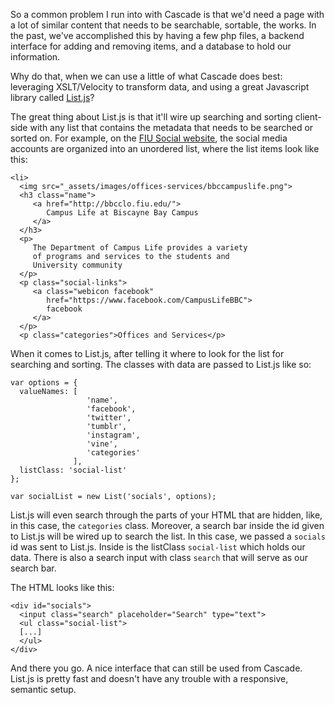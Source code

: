 So a common problem I run into with Cascade is that we'd need a page with a lot of similar content
that needs to be searchable, sortable, the works. In the past, we've accomplished this by having a
few php files, a backend interface for adding and removing items, and a database to hold our information.

Why do that, when we can use a little of what Cascade does best: leveraging XSLT/Velocity to transform data, and
using a great Javascript library called [List.js](http://www.listjs.com/)?

The great thing about List.js is that it'll wire up searching and sorting client-side with any
list that contains the metadata that needs to be searched or sorted on. For example, on the
[FIU Social website](social.fiu.edu), the social media accounts are organized into an unordered list, where 
the list items look like this:

    <li>
      <img src="_assets/images/offices-services/bbccampuslife.png">
      <h3 class="name">
         <a href="http://bbcclo.fiu.edu/">
            Campus Life at Biscayne Bay Campus
         </a>
      </h3>
      <p>
         The Department of Campus Life provides a variety 
         of programs and services to the students and 
         University community
      </p>
      <p class="social-links">
         <a class="webicon facebook" 
            href="https://www.facebook.com/CampusLifeBBC">
            facebook
         </a>
      </p>
      <p class="categories">Offices and Services</p>
   </li>

When it comes to List.js, after telling it where to look for the list for searching and sorting. The classes with data
are passed to List.js like so:

    
    var options = {
      valueNames: [
                     'name',
                     'facebook',
                     'twitter',
                     'tumblr',
                     'instagram',
                     'vine',
                     'categories'
                  ],
      listClass: 'social-list'
    };

    var socialList = new List('socials', options);

List.js will even search through the parts of your HTML that are hidden, like, in this case, the `categories` class.
Moreover, a search bar inside the id given to List.js will be wired up to search the list. In this case, we passed a 
`socials` id was sent to List.js. Inside is the listClass `social-list` which holds our data. There is also a search 
input with class `search` that will serve as our search bar. 

The HTML looks like this: 

    <div id="socials">
      <input class="search" placeholder="Search" type="text">
      <ul class="social-list">
      [...]
      </ul>
    </div>

And there you go. A nice interface that can still be used from Cascade. List.js is pretty fast and doesn't have any trouble
with a responsive, semantic setup.
